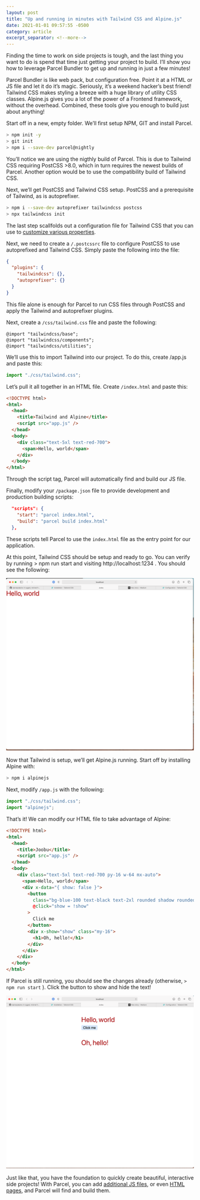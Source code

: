 ```yaml
---
layout: post
title: "Up and running in minutes with Tailwind CSS and Alpine.js"
date: 2021-01-01 09:57:55 -0500
category: article
excerpt_separator: <!--more-->
---
```


Finding the time to work on side projects is tough, and the last thing you want to do is spend that time just getting your project to build. I’ll show you how to leverage Parcel Bundler to get up and running in just a few minutes!

<!--more-->

Parcel Bundler is like web pack, but configuration free. Point it at a HTML or JS file and let it do it’s magic. Seriously, it’s a weekend hacker’s best friend! Tailwind CSS makes styling a breeze with a huge library of utility CSS classes. Alpine.js gives you a lot of the power of a Frontend framework, without the overhead. Combined, these tools give you enough to build just about anything!

Start off in a new, empty folder. We’ll first setup NPM, GIT and install Parcel.

```bash
> npm init -y
> git init
> npm i --save-dev parcel@nightly
```

You’ll notice we are using the nigthly build of Parcel. This is due to Tailwind CSS requiring PostCSS >8.0, which in turn requires the newest builds of Parcel. Another option would be to use the compatibility build of Tailwind CSS.

Next, we’ll get PostCSS and Tailwind CSS setup. PostCSS and a prerequisite of Tailwind, as is autoprefixer.

```bash
> npm i --save-dev autoprefixer tailwindcss postcss
> npx tailwindcss init
```

The last step scallfolds out a configuration file for Tailwind CSS that you can use to [customize various properties](https://tailwindcss.com/docs/configuration).

Next, we need to create a `/.postcssrc` file to configure PostCSS to use autoprefixed and Tailwind CSS. Simply paste the following into the file:

```json
{
  "plugins": {
    "tailwindcss": {},
    "autoprefixer": {}
  }
}
```

This file alone is enough for Parcel to run CSS files through PostCSS and apply the Tailwind and autoprefixer plugins.

Next, create a `/css/tailwind.css` file and paste the following:

```postcss
@import "tailwindcss/base";
@import "tailwindcss/components";
@import "tailwindcss/utilities";
```

We’ll use this to import Tailwind into our project. To do this, create /app.js and paste this:

```js
import "./css/tailwind.css";
```

Let’s pull it all together in an HTML file. Create `/index.html` and paste this:

```html
<!DOCTYPE html>
<html>
  <head>
    <title>Tailwind and Alpine</title>
    <script src="app.js" />
  </head>
  <body>
    <div class="text-5xl text-red-700">
      <span>Hello, world</span>
    </div>
  </body>
</html>
```

Through the script tag, Parcel will automatically find and build our JS file.

Finally, modify your `/package.json` file to provide development and production building scripts:

```json
  "scripts": {
    "start": "parcel index.html",
    "build": "parcel build index.html"
  },
```

These scripts tell Parcel to use the `index.html` file as the entry point for our application.

At this point, Tailwind CSS should be setup and ready to go. You can verify by running > npm run start and visiting http://localhost:1234 . You should see the following:

![Blank page with hello world](/assets/img/posts/2021-01-01-up-and-running-with-tailwind/1.png)

Now that Tailwind is setup, we’ll get Alpine.js running. Start off by installing Alpine with:

```bash
> npm i alpinejs
```

Next, modify `/app.js` with the following:

```js
import "./css/tailwind.css";
import "alpinejs";
```

That’s it! We can modify our HTML file to take advantage of Alpine:

```html
<!DOCTYPE html>
<html>
  <head>
    <title>Joobu</title>
    <script src="app.js" />
  </head>
  <body>
    <div class="text-5xl text-red-700 py-16 w-64 mx-auto">
      <span>Hello, world</span>
      <div x-data="{ show: false }">
        <button
          class="bg-blue-100 text-black text-2xl rounded shadow rounded px-3"
          @click="show = !show"
        >
          Click me
        </button>
        <div x-show="show" class="my-16">
          <h1>Oh, hello!</h1>
        </div>
      </div>
    </div>
  </body>
</html>
```

If Parcel is still running, you should see the changes already (otherwise, `> npm run start` ). Click the button to show and hide the text!

![Hello world text with a button below and Oh, hello text at the bottom](/assets/img/posts/2021-01-01-up-and-running-with-tailwind/2.png)

Just like that, you have the foundation to quickly create beautiful, interactive side projects! With Parcel, you can add [additional JS files](https://parceljs.org/javascript.html), or even [HTML pages](https://parceljs.org/html.html), and Parcel will find and build them.
